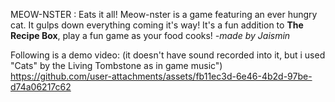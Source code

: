 MEOW-NSTER : Eats it all!
Meow-nster is a game featuring an ever hungry cat. It gulps down everything coming it's way!
It's a fun addition to **The Recipe Box**, play a fun game as your food cooks!
_-made by Jaismin_

Following is a demo video: 
(it doesn't have sound recorded into it, but i used "Cats" by the Living Tombstone as in game music")
https://github.com/user-attachments/assets/fb11ec3d-6e46-4b2d-97be-d74a06217c62

